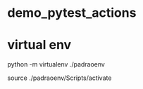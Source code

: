 # demo_pytest_actions

# virtual env

python -m virtualenv ./padraoenv


source ./padraoenv/Scripts/activate